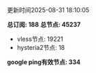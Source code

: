 更新时间2025-08-31 18:10:05

**总订阅: 188**
**总节点: 45237**
- vless节点: 19221
- hysteria2节点: 18

**google ping有效节点: 334**

